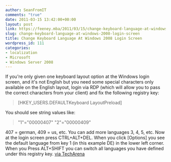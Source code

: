 ```yaml
---
author: SeanFromIT
comments: "true"
date: 2011-03-15 13:42:00+00:00
layout: post
link: https://feeney.mba/2011/03/15/change-keyboard-language-at-windows-2008-login-screen/
slug: change-keyboard-language-at-windows-2008-login-screen
title: Change Keyboard Language At Windows 2008 Login Screen
wordpress_id: 111
categories:
- localization
- Microsoft
- Windows Server 2008
---
```


If you're only given one keyboard layout option at the Windows login screen, and it's not English but you need some special characters only available on the English layout, login via RDP (which will allow you to pass the correct characters from your client) and fix the following registry key:  


<blockquote>[HKEY_USERS.DEFAULTKeyboard LayoutPreload]</blockquote>

You should see string values like:   


<blockquote>"1"="00000407"  
"2"="00000409"</blockquote>

407 = german, 409 = us, etc. You can add more languages 3, 4, 5, etc.  Now at the login screen press CTRL+ALT+DEL. When you click [Options] you see the default language from key 1 (in this example DE) in the lower left corner. When you Press ALT+SHIFT you can switch all languages you have defined under this registry key.  [via TechArena](http://forums.techarena.in/windows-server-help/797434.htm)
